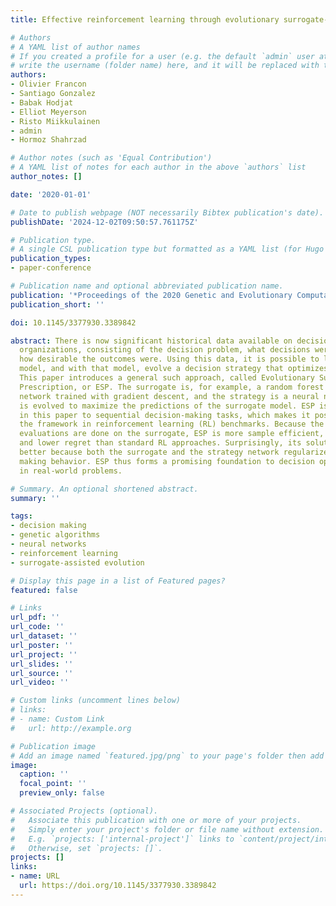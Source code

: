 ```yaml
---
title: Effective reinforcement learning through evolutionary surrogate-assisted prescription

# Authors
# A YAML list of author names
# If you created a profile for a user (e.g. the default `admin` user at `content/authors/admin/`), 
# write the username (folder name) here, and it will be replaced with their full name and linked to their profile.
authors:
- Olivier Francon
- Santiago Gonzalez
- Babak Hodjat
- Elliot Meyerson
- Risto Miikkulainen
- admin
- Hormoz Shahrzad

# Author notes (such as 'Equal Contribution')
# A YAML list of notes for each author in the above `authors` list
author_notes: []

date: '2020-01-01'

# Date to publish webpage (NOT necessarily Bibtex publication's date).
publishDate: '2024-12-02T09:50:57.761175Z'

# Publication type.
# A single CSL publication type but formatted as a YAML list (for Hugo requirements).
publication_types:
- paper-conference

# Publication name and optional abbreviated publication name.
publication: '*Proceedings of the 2020 Genetic and Evolutionary Computation Conference*, Best Paper Award of the General Evolutionary Computation and Hybrids (GECH) track'
publication_short: ''

doi: 10.1145/3377930.3389842

abstract: There is now significant historical data available on decision making in
  organizations, consisting of the decision problem, what decisions were made, and
  how desirable the outcomes were. Using this data, it is possible to learn a surrogate
  model, and with that model, evolve a decision strategy that optimizes the outcomes.
  This paper introduces a general such approach, called Evolutionary Surrogate-Assisted
  Prescription, or ESP. The surrogate is, for example, a random forest or a neural
  network trained with gradient descent, and the strategy is a neural network that
  is evolved to maximize the predictions of the surrogate model. ESP is further extended
  in this paper to sequential decision-making tasks, which makes it possible to evaluate
  the framework in reinforcement learning (RL) benchmarks. Because the majority of
  evaluations are done on the surrogate, ESP is more sample efficient, has lower variance,
  and lower regret than standard RL approaches. Surprisingly, its solutions are also
  better because both the surrogate and the strategy network regularize the decision
  making behavior. ESP thus forms a promising foundation to decision optimization
  in real-world problems.

# Summary. An optional shortened abstract.
summary: ''

tags:
- decision making
- genetic algorithms
- neural networks
- reinforcement learning
- surrogate-assisted evolution

# Display this page in a list of Featured pages?
featured: false

# Links
url_pdf: ''
url_code: ''
url_dataset: ''
url_poster: ''
url_project: ''
url_slides: ''
url_source: ''
url_video: ''

# Custom links (uncomment lines below)
# links:
# - name: Custom Link
#   url: http://example.org

# Publication image
# Add an image named `featured.jpg/png` to your page's folder then add a caption below.
image:
  caption: ''
  focal_point: ''
  preview_only: false

# Associated Projects (optional).
#   Associate this publication with one or more of your projects.
#   Simply enter your project's folder or file name without extension.
#   E.g. `projects: ['internal-project']` links to `content/project/internal-project/index.md`.
#   Otherwise, set `projects: []`.
projects: []
links:
- name: URL
  url: https://doi.org/10.1145/3377930.3389842
---
```

